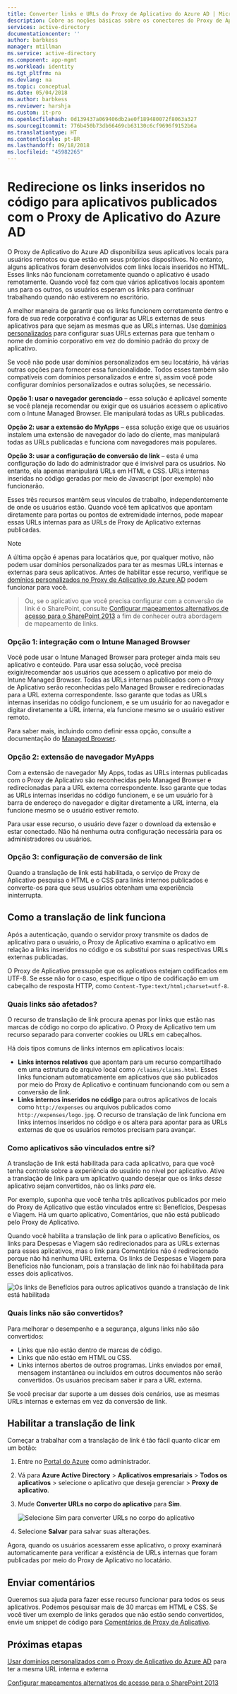 ```yaml
---
title: Converter links e URLs do Proxy de Aplicativo do Azure AD | Microsoft Docs
description: Cobre as noções básicas sobre os conectores do Proxy de Aplicativo Azure AD.
services: active-directory
documentationcenter: ''
author: barbkess
manager: mtillman
ms.service: active-directory
ms.component: app-mgmt
ms.workload: identity
ms.tgt_pltfrm: na
ms.devlang: na
ms.topic: conceptual
ms.date: 05/04/2018
ms.author: barbkess
ms.reviewer: harshja
ms.custom: it-pro
ms.openlocfilehash: 0d139437a069406db2ae0f189480072f8063a327
ms.sourcegitcommit: 776b450b73db66469cb63130c6cf9696f9152b6a
ms.translationtype: HT
ms.contentlocale: pt-BR
ms.lasthandoff: 09/18/2018
ms.locfileid: "45982265"
---
```

# <a name="redirect-hardcoded-links-for-apps-published-with-azure-ad-application-proxy"></a>Redirecione os links inseridos no código para aplicativos publicados com o Proxy de Aplicativo do Azure AD

O Proxy de Aplicativo do Azure AD disponibiliza seus aplicativos locais para usuários remotos ou que estão em seus próprios dispositivos. No entanto, alguns aplicativos foram desenvolvidos com links locais inseridos no HTML. Esses links não funcionam corretamente quando o aplicativo é usado remotamente. Quando você faz com que vários aplicativos locais apontem uns para os outros, os usuários esperam os links para continuar trabalhando quando não estiverem no escritório. 

A melhor maneira de garantir que os links funcionem corretamente dentro e fora de sua rede corporativa é configurar as URLs externas de seus aplicativos para que sejam as mesmas que as URLs internas. Use [domínios personalizados](application-proxy-configure-custom-domain.md) para configurar suas URLs externas para que tenham o nome de domínio corporativo em vez do domínio padrão do proxy de aplicativo.


Se você não pode usar domínios personalizados em seu locatário, há várias outras opções para fornecer essa funcionalidade. Todos esses também são compatíveis com domínios personalizados e entre si, assim você pode configurar domínios personalizados e outras soluções, se necessário. 

**Opção 1: usar o navegador gerenciado** – essa solução é aplicável somente se você planeja recomendar ou exigir que os usuários acessem o aplicativo com o Intune Managed Browser. Ele manipulará todas as URLs publicadas. 

**Opção 2: usar a extensão do MyApps** – essa solução exige que os usuários instalem uma extensão de navegador do lado do cliente, mas manipulará todas as URLs publicadas e funciona com navegadores mais populares. 

**Opção 3: usar a configuração de conversão de link** – esta é uma configuração do lado do administrador que é invisível para os usuários. No entanto, ela apenas manipulará URLs em HTML e CSS. URLs internas inseridas no código geradas por meio de Javascript (por exemplo) não funcionarão.  

Esses três recursos mantêm seus vínculos de trabalho, independentemente de onde os usuários estão. Quando você tem aplicativos que apontam diretamente para portas ou pontos de extremidade internos, pode mapear essas URLs internas para as URLs de Proxy de Aplicativo externas publicadas. 

 
> [!NOTE]
> A última opção é apenas para locatários que, por qualquer motivo, não podem usar domínios personalizados para ter as mesmas URLs internas e externas para seus aplicativos. Antes de habilitar esse recurso, verifique se [domínios personalizados no Proxy de Aplicativo do Azure AD](application-proxy-configure-custom-domain.md) podem funcionar para você. 

>Ou, se o aplicativo que você precisa configurar com a conversão de link é o SharePoint, consulte [Configurar mapeamentos alternativos de acesso para o SharePoint 2013](https://technet.microsoft.com/library/cc263208.aspx) a fim de conhecer outra abordagem de mapeamento de links. 

 
### <a name="option-1-intune-managed-browser-integration"></a>Opção 1: integração com o Intune Managed Browser 

Você pode usar o Intune Managed Browser para proteger ainda mais seu aplicativo e conteúdo. Para usar essa solução, você precisa exigir/recomendar aos usuários que acessem o aplicativo por meio do Intune Managed Browser. Todas as URLs internas publicados com o Proxy de Aplicativo serão reconhecidas pelo Managed Browser e redirecionadas para a URL externa correspondente. Isso garante que todas as URLs internas inseridas no código funcionem, e se um usuário for ao navegador e digitar diretamente a URL interna, ela funcione mesmo se o usuário estiver remoto.  

Para saber mais, incluindo como definir essa opção, consulte a documentação do [Managed Browser](https://docs.microsoft.com/intune/app-configuration-managed-browser).  

### <a name="option-2-myapps-browser-extension"></a>Opção 2: extensão de navegador MyApps 

Com a extensão de navegador My Apps, todas as URLs internas publicadas com o Proxy de Aplicativo são reconhecidas pelo Managed Browser e redirecionadas para a URL externa correspondente. Isso garante que todas as URLs internas inseridas no código funcionem, e se um usuário for à barra de endereço do navegador e digitar diretamente a URL interna, ela funcione mesmo se o usuário estiver remoto.  

Para usar esse recurso, o usuário deve fazer o download da extensão e estar conectado. Não há nenhuma outra configuração necessária para os administradores ou usuários. 

 

### <a name="option-3-link-translation-setting"></a>Opção 3: configuração de conversão de link 

Quando a translação de link está habilitada, o serviço de Proxy de Aplicativo pesquisa o HTML e o CSS para links internos publicados e converte-os para que seus usuários obtenham uma experiência ininterrupta. 



## <a name="how-link-translation-works"></a>Como a translação de link funciona

Após a autenticação, quando o servidor proxy transmite os dados de aplicativo para o usuário, o Proxy de Aplicativo examina o aplicativo em relação a links inseridos no código e os substitui por suas respectivas URLs externas publicadas.

O Proxy de Aplicativo pressupõe que os aplicativos estejam codificados em UTF-8. Se esse não for o caso, especifique o tipo de codificação em um cabeçalho de resposta HTTP, como `Content-Type:text/html;charset=utf-8`.

### <a name="which-links-are-affected"></a>Quais links são afetados?

O recurso de translação de link procura apenas por links que estão nas marcas de código no corpo do aplicativo. O Proxy de Aplicativo tem um recurso separado para converter cookies ou URLs em cabeçalhos. 

Há dois tipos comuns de links internos em aplicativos locais:

- **Links internos relativos** que apontam para um recurso compartilhado em uma estrutura de arquivo local como `/claims/claims.html`. Esses links funcionam automaticamente em aplicativos que são publicados por meio do Proxy de Aplicativo e continuam funcionando com ou sem a conversão de link. 
- **Links internos inseridos no código** para outros aplicativos de locais como `http://expenses` ou arquivos publicados como `http://expenses/logo.jpg`. O recurso de translação de link funciona em links internos inseridos no código e os altera para apontar para as URLs externas de que os usuários remotos precisam para avançar.

### <a name="how-do-apps-link-to-each-other"></a>Como aplicativos são vinculados entre si?

A translação de link está habilitada para cada aplicativo, para que você tenha controle sobre a experiência do usuário no nível por aplicativo. Ative a translação de link para um aplicativo quando desejar que os links *desse* aplicativo sejam convertidos, não os links *para* ele. 

Por exemplo, suponha que você tenha três aplicativos publicados por meio do Proxy de Aplicativo que estão vinculados entre si: Benefícios, Despesas e Viagem. Há um quarto aplicativo, Comentários, que não está publicado pelo Proxy de Aplicativo.

Quando você habilita a translação de link para o aplicativo Benefícios, os links para Despesas e Viagem são redirecionados para as URLs externas para esses aplicativos, mas o link para Comentários não é redirecionado porque não há nenhuma URL externa. Os links de Despesas e Viagem para Benefícios não funcionam, pois a translação de link não foi habilitada para esses dois aplicativos.

![Os links de Benefícios para outros aplicativos quando a translação de link está habilitada](./media/application-proxy-configure-hard-coded-link-translation/one_app.png)

### <a name="which-links-arent-translated"></a>Quais links não são convertidos?

Para melhorar o desempenho e a segurança, alguns links não são convertidos:

- Links que não estão dentro de marcas de código. 
- Links que não estão em HTML ou CSS. 
- Links internos abertos de outros programas. Links enviados por email, mensagem instantânea ou incluídos em outros documentos não serão convertidos. Os usuários precisam saber ir para a URL externa.

Se você precisar dar suporte a um desses dois cenários, use as mesmas URLs internas e externas em vez da conversão de link.  

## <a name="enable-link-translation"></a>Habilitar a translação de link

Começar a trabalhar com a translação de link é tão fácil quanto clicar em um botão:

1. Entre no [Portal do Azure](https://portal.azure.com) como administrador.
2. Vá para **Azure Active Directory** > **Aplicativos empresariais** > **Todos os aplicativos** > selecione o aplicativo que deseja gerenciar > **Proxy de aplicativo**.
3. Mude **Converter URLs no corpo do aplicativo** para **Sim**.

   ![Selecione Sim para converter URLs no corpo do aplicativo](./media/application-proxy-configure-hard-coded-link-translation/select_yes.png)
4. Selecione **Salvar** para salvar suas alterações.

Agora, quando os usuários acessarem esse aplicativo, o proxy examinará automaticamente para verificar a existência de URLs internas que foram publicadas por meio do Proxy de Aplicativo no locatário.

## <a name="send-feedback"></a>Enviar comentários

Queremos sua ajuda para fazer esse recurso funcionar para todos os seus aplicativos. Podemos pesquisar mais de 30 marcas em HTML e CSS. Se você tiver um exemplo de links gerados que não estão sendo convertidos, envie um snippet de código para [Comentários de Proxy de Aplicativo](mailto:aadapfeedback@microsoft.com). 

## <a name="next-steps"></a>Próximas etapas
[Usar domínios personalizados com o Proxy de Aplicativo do Azure AD](application-proxy-configure-custom-domain.md) para ter a mesma URL interna e externa

[Configurar mapeamentos alternativos de acesso para o SharePoint 2013](https://technet.microsoft.com/library/cc263208.aspx)
